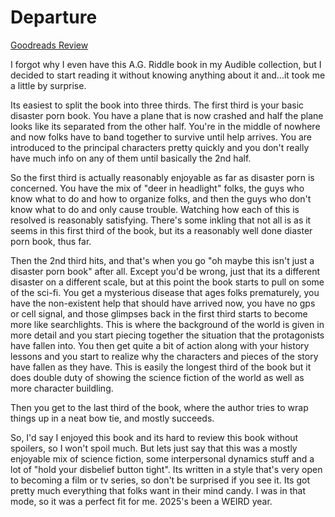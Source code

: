 # Departure
[Goodreads Review](https://www.goodreads.com/review/show/7861934026)

I forgot why I even have this A.G. Riddle book in my Audible collection, but I decided to start reading it without knowing anything about it and...it took me a little by surprise.

Its easiest to split the book into three thirds. The first third is your basic disaster porn book. You have a plane that is now crashed and half the plane looks like its separated from the other half. You're in the middle of nowhere and now folks have to band together to survive until help arrives. You are introduced to the principal characters pretty quickly and you don't really have much info on any of them until basically the 2nd half.

So the first third is actually reasonably enjoyable as far as disaster porn is concerned. You have the mix of "deer in headlight" folks, the guys who know what to do and how to organize folks, and then the guys who don't know what to do and only cause trouble. Watching how each of this is resolved is reasonably satisfying. There's some inkling that not all is as it seems in this first third of the book, but its a reasonably well done diaster porn book, thus far.

Then the 2nd third hits, and that's when you go "oh maybe this isn't just a disaster porn book" after all. Except you'd be wrong, just that its a different disaster on a different scale, but at this point the book starts to pull on some of the sci-fi. You get a mysterious disease that ages folks prematurely, you have the non-existent help that should have arrived now, you have no gps or cell signal, and those glimpses back in the first third starts to become more like searchlights. This is where the background of the world is given in more detail and you start piecing together the situation that the protagonists have fallen into. You then get quite a bit of action along with your history lessons and you start to realize why the characters and pieces of the story have fallen as they have. This is easily the longest third of the book but it does double duty of showing the science fiction of the world as well as more character buildling.

Then you get to the last third of the book, where the author tries to wrap things up in a neat bow tie, and mostly succeeds.

So, I'd say I enjoyed this book and its hard to review this book without spoilers, so I won't spoil much. But lets just say that this was a mostly enjoyable mix of science fiction, some interpersonal dynamics stuff and a lot of "hold your disbelief button tight". Its written in a style that's very open to becoming a film or tv series, so don't be surprised if you see it. Its got pretty much everything that folks want in their mind candy. I was in that mode, so it was a perfect fit for me. 2025's been a WEIRD year.
